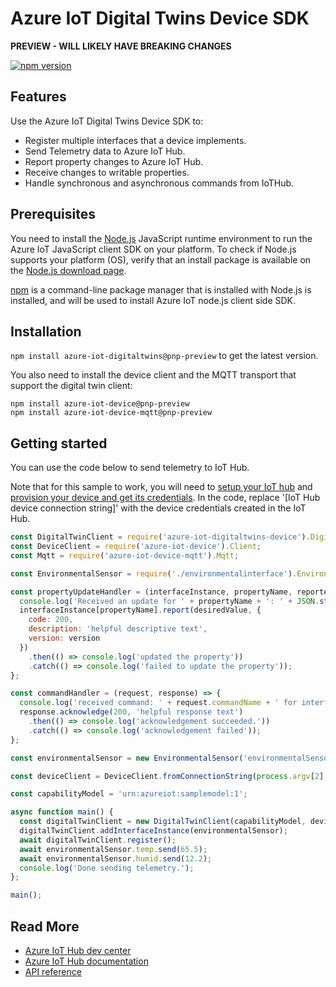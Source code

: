 # Azure IoT Digital Twins Device SDK

**PREVIEW - WILL LIKELY HAVE BREAKING CHANGES**

[![npm version](https://badge.fury.io/js/azure-iot-digitaltwins-device.svg)](https://badge.fury.io/js/azure-iot-digitaltwins-device)

## Features

Use the Azure IoT Digital Twins Device SDK to:
* Register multiple interfaces that a device implements.
* Send Telemetry data to Azure IoT Hub.
* Report property changes to Azure IoT Hub.
* Receive changes to writable properties.
* Handle synchronous and asynchronous commands from IoTHub.

## Prerequisites
You need to install the [Node.js][nodejs_lnk] JavaScript runtime environment to run the Azure IoT JavaScript client SDK on your platform. To check if Node.js supports your platform (OS), verify that an install package is available on the [Node.js download page][nodejs_dwld_lnk].

[npm][npm_lnk] is a command-line package manager that is installed with Node.js is installed, and will be used to install Azure IoT node.js client side SDK.

## Installation

`npm install azure-iot-digitaltwins@pnp-preview` to get the latest version.

You also need to install the device client and the MQTT transport that support the digital twin client:

```shell
npm install azure-iot-device@pnp-preview
npm install azure-iot-device-mqtt@pnp-preview
```

## Getting started

You can use the code below to send telemetry to IoT Hub.

Note that for this sample to work, you will need to [setup your IoT hub][lnk-setup-iot-hub] and [provision your device and get its credentials][lnk-manage-iot-hub]. In the code, replace '[IoT Hub device connection string]' with the device credentials created in the IoT Hub.

```javascript
const DigitalTwinClient = require('azure-iot-digitaltwins-device').DigitalTwinClient;
const DeviceClient = require('azure-iot-device').Client;
const Mqtt = require('azure-iot-device-mqtt').Mqtt;

const EnvironmentalSensor = require('./environmentalinterface').EnvironmentalSensor;

const propertyUpdateHandler = (interfaceInstance, propertyName, reportedValue, desiredValue, version) => {
  console.log('Received an update for ' + propertyName + ': ' + JSON.stringify(desiredValue));
  interfaceInstance[propertyName].report(desiredValue, {
    code: 200,
    description: 'helpful descriptive text',
    version: version
  })
    .then(() => console.log('updated the property'))
    .catch(() => console.log('failed to update the property'));
};

const commandHandler = (request, response) => {
  console.log('received command: ' + request.commandName + ' for interfaceInstance: ' + request.interfaceInstanceName);
  response.acknowledge(200, 'helpful response text')
    .then(() => console.log('acknowledgement succeeded.'))
    .catch(() => console.log('acknowledgement failed'));
};

const environmentalSensor = new EnvironmentalSensor('environmentalSensor', propertyUpdateHandler, commandHandler);

const deviceClient = DeviceClient.fromConnectionString(process.argv[2], Mqtt);

const capabilityModel = 'urn:azureiot:samplemodel:1';

async function main() {
  const digitalTwinClient = new DigitalTwinClient(capabilityModel, deviceClient);
  digitalTwinClient.addInterfaceInstance(environmentalSensor);
  await digitalTwinClient.register();
  await environmentalSensor.temp.send(65.5);
  await environmentalSensor.humid.send(12.2);
  console.log('Done sending telemetry.');
};

main();
```

## Read More

* [Azure IoT Hub dev center][iot-dev-center]
* [Azure IoT Hub documentation][iot-hub-documentation]
* [API reference][node-api-reference]

[nodejs_lnk]: https://nodejs.org/
[nodejs_dwld_lnk]: https://nodejs.org/en/download/
[npm_lnk]:https://docs.npmjs.com/getting-started/what-is-npm
[lnk-setup-iot-hub]: https://aka.ms/howtocreateazureiothub
[lnk-manage-iot-hub]: https://aka.ms/manageiothub
[devbox-setup]: https://github.com/Azure/azure-iot-sdk-node/blob/master/doc/node-devbox-setup.md
[device-samples]: https://github.com/Azure/azure-iot-sdk-node-digitaltwins/tree/master/digitaltwins/samples/device
[node-api-reference]: https://docs.microsoft.com/en-us/javascript/api/azure-iot-digitaltwins-device/
[iot-dev-center]: http://azure.com/iotdev
[iot-hub-documentation]: https://docs.microsoft.com/en-us/azure/iot-hub/
